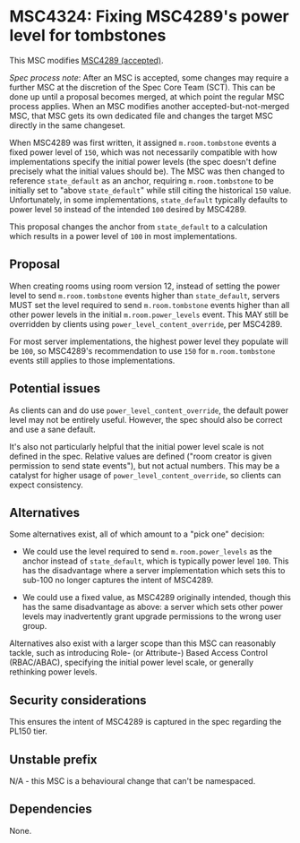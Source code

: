 # MSC4324: Fixing MSC4289's power level for tombstones

This MSC modifies [MSC4289 (accepted)](https://github.com/matrix-org/matrix-spec-proposals/blob/main/proposals/4289-privilege-creators.md).

*Spec process note*: After an MSC is accepted, some changes may require a further
MSC at the discretion of the Spec Core Team (SCT). This can be done up until a
proposal becomes merged, at which point the regular MSC process applies. When an
MSC modifies another accepted-but-not-merged MSC, that MSC gets its own dedicated
file and changes the target MSC directly in the same changeset.

When MSC4289 was first written, it assigned `m.room.tombstone` events a fixed
power level of `150`, which was not necessarily compatible with how implementations
specify the initial power levels (the spec doesn't define precisely what the
initial values should be). The MSC was then changed to reference `state_default`
as an anchor, requiring `m.room.tombstone` to be initially set to "above `state_default`"
while still citing the historical `150` value. Unfortunately, in some implementations,
`state_default` typically defaults to power level `50` instead of the intended
`100` desired by MSC4289.

This proposal changes the anchor from `state_default` to a calculation which results
in a power level of `100` in most implementations.

## Proposal

When creating rooms using room version 12, instead of setting the power level to
send `m.room.tombstone` events higher than `state_default`, servers MUST set the
level required to send `m.room.tombstone` events higher than all other power levels
in the initial `m.room.power_levels` event. This MAY still be overridden by clients
using `power_level_content_override`, per MSC4289.

For most server implementations, the highest power level they populate will be
`100`, so MSC4289's recommendation to use `150` for `m.room.tombstone` events
still applies to those implementations.

## Potential issues

As clients can and do use `power_level_content_override`, the default power level
may not be entirely useful. However, the spec should also be correct and use a
sane default.

It's also not particularly helpful that the initial power level scale is not
defined in the spec. Relative values are defined ("room creator is given permission
to send state events"), but not actual numbers. This may be a catalyst for higher
usage of `power_level_content_override`, so clients can expect consistency.

## Alternatives

Some alternatives exist, all of which amount to a "pick one" decision:

* We could use the level required to send `m.room.power_levels` as the anchor
  instead of `state_default`, which is typically power level `100`. This has
  the disadvantage where a server implementation which sets this to sub-100
  no longer captures the intent of MSC4289.

* We could use a fixed value, as MSC4289 originally intended, though this has
  the same disadvantage as above: a server which sets other power levels may
  inadvertently grant upgrade permissions to the wrong user group.

Alternatives also exist with a larger scope than this MSC can reasonably tackle,
such as introducing Role- (or Attribute-) Based Access Control (RBAC/ABAC),
specifying the initial power level scale, or generally rethinking power levels.

## Security considerations

This ensures the intent of MSC4289 is captured in the spec regarding the PL150
tier.

## Unstable prefix

N/A - this MSC is a behavioural change that can't be namespaced.

## Dependencies

None.

